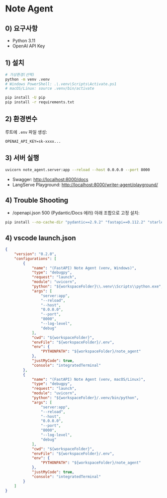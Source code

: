 # Note Agent

## 0) 요구사항

-   Python 3.11
-   OpenAI API Key

## 1) 설치

```bash
# 가상환경(선택)
python -m venv .venv
# Windows PowerShell: .\.venv\Scripts\Activate.ps1
# macOS/Linux: source .venv/bin/activate

pip install -U pip
pip install -r requirements.txt
```

## 2) 환경변수

루트에 `.env` 파일 생성:

```env
OPENAI_API_KEY=sk-xxxx...
```

## 3) 서버 실행

```bash
uvicorn note_agent.server:app --reload --host 0.0.0.0 --port 8000
```

-   Swagger: [http://localhost:8000/docs](http://localhost:8000/docs)
-   LangServe Playground: [http://localhost:8000/writer-agent/playground/](http://localhost:8000/writer-agent/playground/)

## 4) Trouble Shooting

-   /openapi.json 500 (Pydantic/Docs 에러)
    아래 조합으로 고정 설치:

```bash
pip install --no-cache-dir "pydantic==2.9.2" "fastapi==0.112.2" "starlette==0.38.2" "langserve==0.3.1" "sse-starlette>=2.0.0"

```

## 4) vscode launch.json

```json
{
    "version": "0.2.0",
    "configurations": [
        {
            "name": "(FastAPI) Note Agent (venv, Windows)",
            "type": "debugpy",
            "request": "launch",
            "module": "uvicorn",
            "python": "${workspaceFolder}\\.venv\\Scripts\\python.exe",
            "args": [
                "server:app",
                "--reload",
                "--host",
                "0.0.0.0",
                "--port",
                "8000",
                "--log-level",
                "debug"
            ],
            "cwd": "${workspaceFolder}",
            "envFile": "${workspaceFolder}/.env",
            "env": {
                "PYTHONPATH": "${workspaceFolder}/note_agent"
            },
            "justMyCode": true,
            "console": "integratedTerminal"
        },
        {
            "name": "(FastAPI) Note Agent (venv, macOS/Linux)",
            "type": "debugpy",
            "request": "launch",
            "module": "uvicorn",
            "python": "${workspaceFolder}/.venv/bin/python",
            "args": [
                "server:app",
                "--reload",
                "--host",
                "0.0.0.0",
                "--port",
                "8000",
                "--log-level",
                "debug"
            ],
            "cwd": "${workspaceFolder}",
            "envFile": "${workspaceFolder}/.env",
            "env": {
                "PYTHONPATH": "${workspaceFolder}/note_agent"
            },
            "justMyCode": true,
            "console": "integratedTerminal"
        }
    ]
}
```
